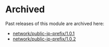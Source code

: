 # Archived

Past releases of this module are archived here:

- [network/public-ip-prefix/1.0.1](https://github.com/Azure/bicep-registry-modules/releases/tag/network/public-ip-prefix/1.0.1)
- [network/public-ip-prefix/1.0.2](https://github.com/Azure/bicep-registry-modules/releases/tag/network/public-ip-prefix/1.0.2)
